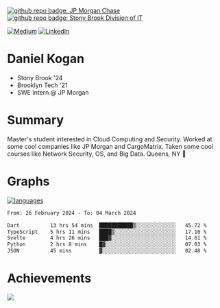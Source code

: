 [![github repo badge: JP Morgan Chase](https://img.shields.io/badge/JP_Morgan_Chase--181717?color=blue)](https://careers.jpmorgan.com/in/en/students/programs/software-engineer-summer?search=&tags=location__Americas__UnitedStatesofAmerica)
[![github repo badge: Stony Brook Division of IT](https://img.shields.io/badge/Stony%20Brook%20Division%20of%20IT--181717?color=red)](https://it.stonybrook.edu/)

[![Medium](https://img.shields.io/badge/Medium-12100E?logo=medium&logoColor=white)](https://medium.com/@danielkoganx) [![LinkedIn](https://img.shields.io/badge/LinkedIn-%230077B5.svg?logo=linkedin&logoColor=white)](https://linkedin.com/in/danielkogan123)
# Daniel Kogan

- Stony Brook '24
- Brooklyn Tech '21
- SWE Intern @ JP Morgan

# Summary

Master's student interested in Cloud Computing and Security. Worked at some cool companies like JP Morgan and CargoMatrix. Taken some cool courses like Network Security, OS, and Big Data. Queens, NY 📍


# Graphs

<div style="width: 100%">

[![languages](https://github-readme-stats.vercel.app/api/top-langs/?username=daminals&langs_count=8&hide=html&layout=compact)](https://github-readme-stats.vercel.app/api/top-langs/?username=daminals&langs_count=8&hide=html&layout=compact)
</div>

<!--START_SECTION:waka-->

```txt
From: 26 February 2024 - To: 04 March 2024

Dart          13 hrs 54 mins  ███████████▒░░░░░░░░░░░░░   45.72 %
TypeScript    5 hrs 11 mins   ████▒░░░░░░░░░░░░░░░░░░░░   17.10 %
Svelte        4 hrs 26 mins   ███▓░░░░░░░░░░░░░░░░░░░░░   14.61 %
Python        2 hrs 8 mins    █▓░░░░░░░░░░░░░░░░░░░░░░░   07.03 %
JSON          45 mins         ▓░░░░░░░░░░░░░░░░░░░░░░░░   02.48 %
```

<!--END_SECTION:waka-->

# Achievements 

![](https://github-profile-trophy.vercel.app/?username=daminals&theme=onestar&no-frame=true&no-bg=false&margin-w=4)
